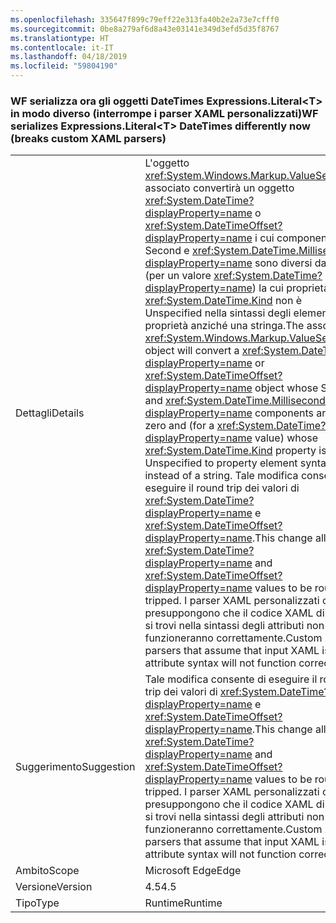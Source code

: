 ```yaml
---
ms.openlocfilehash: 335647f899c79eff22e313fa40b2e2a73e7cfff0
ms.sourcegitcommit: 0be8a279af6d8a43e03141e349d3efd5d35f8767
ms.translationtype: HT
ms.contentlocale: it-IT
ms.lasthandoff: 04/18/2019
ms.locfileid: "59804190"
---
```

### <a name="wf-serializes-expressionsliteralt-datetimes-differently-now-breaks-custom-xaml-parsers"></a><span data-ttu-id="45964-101">WF serializza ora gli oggetti DateTimes Expressions.Literal\<T> in modo diverso (interrompe i parser XAML personalizzati)</span><span class="sxs-lookup"><span data-stu-id="45964-101">WF serializes Expressions.Literal\<T> DateTimes differently now (breaks custom XAML parsers)</span></span>

|   |   |
|---|---|
|<span data-ttu-id="45964-102">Dettagli</span><span class="sxs-lookup"><span data-stu-id="45964-102">Details</span></span>|<span data-ttu-id="45964-103">L'oggetto <xref:System.Windows.Markup.ValueSerializer> associato convertirà un oggetto <xref:System.DateTime?displayProperty=name> o <xref:System.DateTimeOffset?displayProperty=name> i cui componenti Second e <xref:System.DateTime.Millisecond?displayProperty=name> sono diversi da zero e (per un valore <xref:System.DateTime?displayProperty=name>) la cui proprietà <xref:System.DateTime.Kind> non è Unspecified nella sintassi degli elementi di proprietà anziché una stringa.</span><span class="sxs-lookup"><span data-stu-id="45964-103">The associated <xref:System.Windows.Markup.ValueSerializer> object will convert a <xref:System.DateTime?displayProperty=name> or <xref:System.DateTimeOffset?displayProperty=name> object whose Second and <xref:System.DateTime.Millisecond?displayProperty=name> components are non-zero and (for a <xref:System.DateTime?displayProperty=name> value) whose <xref:System.DateTime.Kind> property is not Unspecified to property element syntax instead of a string.</span></span> <span data-ttu-id="45964-104">Tale modifica consente di eseguire il round trip dei valori di <xref:System.DateTime?displayProperty=name> e <xref:System.DateTimeOffset?displayProperty=name>.</span><span class="sxs-lookup"><span data-stu-id="45964-104">This change allows <xref:System.DateTime?displayProperty=name> and <xref:System.DateTimeOffset?displayProperty=name> values to be round-tripped.</span></span> <span data-ttu-id="45964-105">I parser XAML personalizzati che presuppongono che il codice XAML di input si trovi nella sintassi degli attributi non funzioneranno correttamente.</span><span class="sxs-lookup"><span data-stu-id="45964-105">Custom XAML parsers that assume that input XAML is in the attribute syntax will not function correctly.</span></span>|
|<span data-ttu-id="45964-106">Suggerimento</span><span class="sxs-lookup"><span data-stu-id="45964-106">Suggestion</span></span>|<span data-ttu-id="45964-107">Tale modifica consente di eseguire il round trip dei valori di <xref:System.DateTime?displayProperty=name> e <xref:System.DateTimeOffset?displayProperty=name>.</span><span class="sxs-lookup"><span data-stu-id="45964-107">This change allows <xref:System.DateTime?displayProperty=name> and <xref:System.DateTimeOffset?displayProperty=name> values to be round-tripped.</span></span> <span data-ttu-id="45964-108">I parser XAML personalizzati che presuppongono che il codice XAML di input si trovi nella sintassi degli attributi non funzioneranno correttamente.</span><span class="sxs-lookup"><span data-stu-id="45964-108">Custom XAML parsers that assume that input XAML is in the attribute syntax will not function correctly.</span></span>|
|<span data-ttu-id="45964-109">Ambito</span><span class="sxs-lookup"><span data-stu-id="45964-109">Scope</span></span>|<span data-ttu-id="45964-110">Microsoft Edge</span><span class="sxs-lookup"><span data-stu-id="45964-110">Edge</span></span>|
|<span data-ttu-id="45964-111">Versione</span><span class="sxs-lookup"><span data-stu-id="45964-111">Version</span></span>|<span data-ttu-id="45964-112">4.5</span><span class="sxs-lookup"><span data-stu-id="45964-112">4.5</span></span>|
|<span data-ttu-id="45964-113">Tipo</span><span class="sxs-lookup"><span data-stu-id="45964-113">Type</span></span>|<span data-ttu-id="45964-114">Runtime</span><span class="sxs-lookup"><span data-stu-id="45964-114">Runtime</span></span>|
